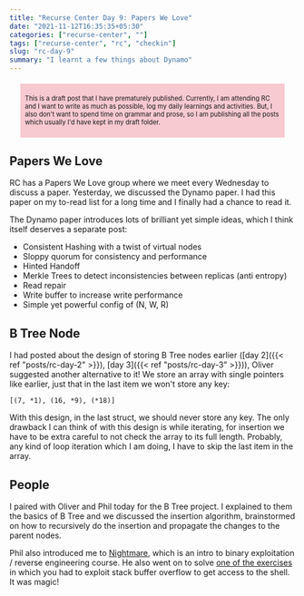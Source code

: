 ```yaml
---
title: "Recurse Center Day 9: Papers We Love"
date: "2021-11-12T16:35:35+05:30"
categories: ["recurse-center", ""]
tags: ["recurse-center", "rc", "checkin"]
slug: "rc-day-9"
summary: "I learnt a few things about Dynamo"
---
```


<div style="font-size: 0.7rem; margin: 1.2rem; padding: 0.5rem; background: #f7c9d0;"><p>This is a draft post that I have prematurely published. Currently, I am attending RC and I want to write as much as possible, log my daily learnings and activities. But, I also don't want to spend time on grammar and prose, so I am publishing all the posts which usually I'd have kept in my draft folder.</p></div>

## Papers We Love

RC has a Papers We Love group where we meet every Wednesday to discuss a paper. Yesterday, we discussed the Dynamo paper. I had this paper on my to-read list for a long time and I finally had a chance to read it. 

The Dynamo paper introduces lots of brilliant yet simple ideas, which I think itself deserves a separate post:

- Consistent Hashing with a twist of virtual nodes
- Sloppy quorum for consistency and performance
- Hinted Handoff
- Merkle Trees to detect inconsistencies between replicas (anti entropy)
- Read repair
- Write buffer to increase write performance
- Simple yet powerful config of (N, W, R)

## B Tree Node

I had posted about the design of storing B Tree nodes earlier ([day 2]({{< ref "posts/rc-day-2" >}}), [day 3]({{< ref "posts/rc-day-3" >}})), Oliver suggested another alternative to it! We store an array with single pointers like earlier, just that in the last item we won't store any key:

```
[(7, *1), (16, *9), (*18)]
```

With this design, in the last struct, we should never store any key. The only drawback I can think of with this design is while iterating, for insertion we have to be extra careful to not check the array to its full length. Probably, any kind of loop iteration which I am doing, I have to skip the last item in the array.


## People

I paired with Oliver and Phil today for the B Tree project. I explained to them the basics of B Tree and we discussed the insertion algorithm,  brainstormed on how to recursively do the insertion and propagate the changes to the parent nodes.

Phil also introduced me to [Nightmare](https://guyinatuxedo.github.io/), which is an intro to binary exploitation / reverse engineering course. He also went on to solve [one of the exercises](https://guyinatuxedo.github.io/05-bof_callfunction/csaw18_getit/index.html) in which you had to exploit stack buffer overflow to get access to the shell. It was magic!
